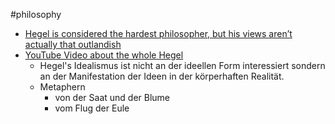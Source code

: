 
#philosophy

- [Hegel is considered the hardest philosopher, but his views aren’t actually that outlandish](https://theconversation.com/hegel-is-considered-the-hardest-philosopher-but-his-views-arent-actually-that-outlandish-196066)
- [YouTube Video about the whole Hegel](https://youtu.be/JrAE8Z7I4Hc)
	- Hegel's Idealismus ist nicht an der ideellen Form interessiert sondern an der Manifestation der Ideen in der körperhaften Realität.
	- Metaphern
		- von der Saat und der Blume
		- vom Flug der Eule